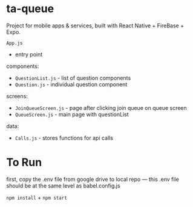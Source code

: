 # ta-queue

Project for mobile apps &amp; services, built with React Native + FireBase + Expo. 

`App.js`
- entry point

components:
- `QuestionList.js` - list of question components
- `Question.js` - individual question component 

screens: 
- `JoinQueueScreen.js` - page after clicking join queue on queue screen
- `QueueScreen.js` - main page with questionList 

data: 
- `Calls.js` - stores functions for api calls

# To Run

first, copy the .env file from google drive to local repo — this .env file should be at the same level as babel.config.js

`npm install` + `npm start`
